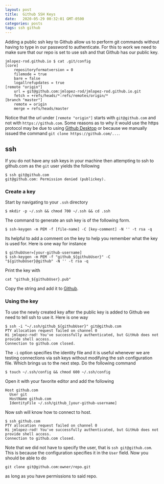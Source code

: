 ```yaml
---
layout: post
title:  Github SSH Keys
date:   2020-05-29 00:32:01 GMT-0500
categories: posts
tags: ssh github
---
```


Adding a public ssh key to Github allow us to perform git commands without having
to type in our password to authenticate. For this to work we need to make sure that
our repo is set to use ssh and that Github has our public key.

```config
jmlopez-rod.github.io $ cat .git/config 
[core]
	repositoryformatversion = 0
	filemode = true
	bare = false
	logallrefupdates = true
[remote "origin"]
	url = git@github.com:jmlopez-rod/jmlopez-rod.github.io.git
	fetch = +refs/heads/*:refs/remotes/origin/*
[branch "master"]
	remote = origin
	merge = refs/heads/master
```

Notice that the url under `[remote "origin"]` starts with `git@github.com` and
not with `https://github.com`. Some reasons as to why it would use the https protocol
may be due to using [Github Desktop] or because we manually issued the command
`git clone https://github.com/...`.

## ssh

If you do not have any ssh keys in your machine then attempting to ssh to
github.com as the `git` user yields the following

```shell
$ ssh git@github.com
git@github.com: Permission denied (publickey).
```


### Create a key

Start by navigating to your `.ssh` directory

```shell
$ mkdir -p ~/.ssh && chmod 700 ~/.ssh && cd .ssh
```

The command to generate an ssh key is of the following form.

```shell
$ ssh-keygen -m PEM -f [file-name] -C [key-comment] -N '' -t rsa -q
```

Its helpful to add a comment on the key to help you remember what the key is used
for. Here is one way for instance

```shell
$ githubUser=[your-github-username]
$ ssh-keygen -m PEM -f "github_${githubUser}" -C "${githubUser}@github" -N '' -t rsa -q
```

Print the key with

```shell
cat "github_${githubUser}.pub"
```

Copy the string and add it to [Github][github-ssh].

### Using the key

To use the newly created key after the public key is added to Github we need to tell
ssh to use it. Here is one way

```shell
$ ssh -i "~/.ssh/github_${githubUser}" git@github.com
PTY allocation request failed on channel 0
Hi jmlopez-rod! You've successfully authenticated, but GitHub does not provide shell access.
Connection to github.com closed.
```

The `-i` option specifies the identity file and it is useful whenever we are testing
connections via ssh keys without modifying the ssh configuration file. Which brings us
to the next step. Do the following command

```shell
$ touch ~/.ssh/config && chmod 600 ~/.ssh/config
```

Open it with your favorite editor and add the following

```config
Host github.com
  User git
  HostName github.com
  IdentityFile ~/.ssh/github_[your-github-username]
```

Now ssh will know how to connect to host.

```shell
$ ssh github.com
PTY allocation request failed on channel 0
Hi jmlopez-rod! You've successfully authenticated, but GitHub does not provide shell access.
Connection to github.com closed.
```

Note that we did not have to specify the user, that is `ssh git@github.com`. This is because
the configuration specifies it in the `User` field. Now you should be able to do

```ssh
git clone git@github.com:owner/repo.git
```

as long as you have permissions to said repo.

[github-ssh]: https://help.github.com/en/enterprise/2.15/user/articles/adding-a-new-ssh-key-to-your-github-account
[Github Desktop]: https://desktop.github.com/
